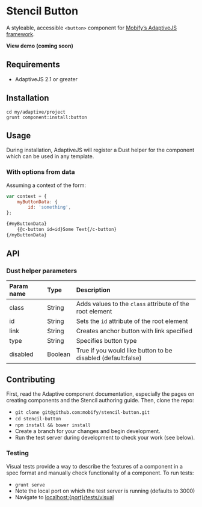 # Stencil Button

A styleable, accessible `<button>` component for [Mobify’s AdaptiveJS framework](http://adaptivejs.mobify.com/).

**View demo (coming soon)**

## Requirements

- AdaptiveJS 2.1 or greater

## Installation

```shell
cd my/adaptive/project
grunt component:install:button
```

## Usage

During installation, AdaptiveJS will register a Dust helper for the component which can be used in any template.



### With options from data

Assuming a context of the form:

```javascript
var context = {
    myButtonData: {
        id: 'something',
};
```

```html
{#myButtonData}
    {@c-button id=id}Some Text{/c-button}
{/myButtonData}
```



## API

### Dust helper parameters

Param name | Type          | Description
:--------- | :------------ | :----------
class      | String        | Adds values to the `class` attribute of the root element
id         | String        | Sets the `id` attribute of the root element
link       | String        | Creates anchor button with link specified
type       | String        | Specifies button type
disabled   | Boolean       | True if you would like button to be disabled (default:false)


## Contributing

First, read the Adaptive component documentation, especially the pages on creating components and the Stencil authoring guide. Then, clone the repo:

- `git clone git@github.com:mobify/stencil-button.git`
- `cd stencil-button`
- `npm install && bower install`
- Create a branch for your changes and begin development.
- Run the test server during development to check your work (see below).

### Testing

Visual tests provide a way to describe the features of a component in a spec format and manually check functionality of a component. To run tests:

- `grunt serve`
- Note the local port on which the test server is running (defaults to 3000)
- Navigate to [localhost:{port}/tests/visual](http://localhost:3000/tests/visual)